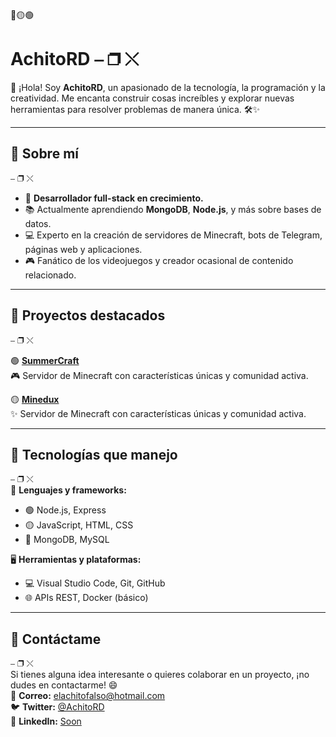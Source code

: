 🔴🟡🟢  
# AchitoRD  ⎯ ❐ ⤬  


👋 ¡Hola! Soy **AchitoRD**, un apasionado de la tecnología, la programación y la creatividad. Me encanta construir cosas increíbles y explorar nuevas herramientas para resolver problemas de manera única. 🛠️✨  

---

## 🚀 Sobre mí  
⎯ ❐ ⤬  
- 🌟 **Desarrollador full-stack en crecimiento.**  
- 📚 Actualmente aprendiendo **MongoDB**, **Node.js**, y más sobre bases de datos.  
- 💻 Experto en la creación de servidores de Minecraft, bots de Telegram, páginas web y aplicaciones.  
- 🎮 Fanático de los videojuegos y creador ocasional de contenido relacionado.  

---

## 📂 Proyectos destacados  
⎯ ❐ ⤬  

🟢 **[SummerCraft](https://discord.gg/5CEqXxWxE6)**  
🎮 Servidor de Minecraft con características únicas y comunidad activa.

🟡 **[Minedux](https://github.com/tu-usuario/otro-proyecto)**  
✨  Servidor de Minecraft con características únicas y comunidad activa.


---

## 💾 Tecnologías que manejo  
⎯ ❐ ⤬  
🔧 **Lenguajes y frameworks:**  
- 🟢 Node.js, Express  
- 🟡 JavaScript, HTML, CSS  
- 🔴 MongoDB, MySQL  

🖥️ **Herramientas y plataformas:**  
- 💻 Visual Studio Code, Git, GitHub  
- 🌐 APIs REST, Docker (básico)  

---

## 💬 Contáctame  
⎯ ❐ ⤬  
Si tienes alguna idea interesante o quieres colaborar en un proyecto, ¡no dudes en contactarme! 😄  
📧 **Correo:** elachitofalso@hotmail.com  
🐦 **Twitter:** [@AchitoRD](https://twitter.com/AchitoRD)  
💼 **LinkedIn:** [Soon](https://linkedin.com/in/tu-nombre)  

